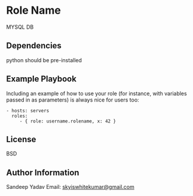 Role Name
=========

MYSQL DB


Dependencies
------------

python should be pre-installed

Example Playbook
----------------

Including an example of how to use your role (for instance, with variables passed in as parameters) is always nice for users too:

    - hosts: servers
      roles:
         - { role: username.rolename, x: 42 }

License
-------

BSD

Author Information
------------------

Sandeep Yadav
Email: skyiswhitekumar@gmail.com
